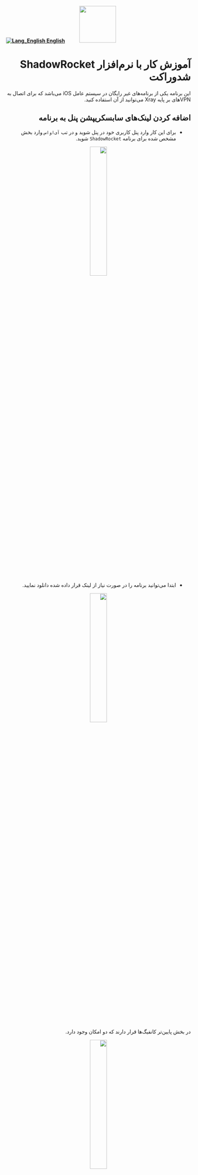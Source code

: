 [**![Lang_English](https://user-images.githubusercontent.com/125398461/229074810-599bd7f9-0bc1-44a9-b76e-90bf7e182314.png) English**](https://github.com/hiddify/hiddify-config/wiki/Tutorial-for-ShadowRocket-app)&nbsp;&nbsp;&nbsp;&nbsp;&nbsp;&nbsp;&nbsp;&nbsp;&nbsp;&nbsp;<a href="https://github.com/hiddify/hiddify-config/wiki/%D9%87%D9%85%D9%87-%D8%A2%D9%85%D9%88%D8%B2%D8%B4%E2%80%8C%D9%87%D8%A7-%D9%88-%D9%88%DB%8C%D8%AF%D8%A6%D9%88%D9%87%D8%A7"><img width="100" src="https://github.com/hiddify/hiddify-config/assets/125398461/3704cd84-eee6-4c45-abe7-3c02936bbebb" /></a>

<div dir=rtl>

# آموزش کار با نرم‌افزار ShadowRocket شدوراکت

 این برنامه یکی از برنامه‌های غیر رایگان در سیستم عامل iOS می‌باشد که برای اتصال به VPNهای بر پایه Xray می‌توانید از آن استفاده کنید.

## اضافه کردن لینک‌های سابسکریپشن پنل به برنامه

* برای این کار وارد پنل کاربری خود در پنل شوید و در تب `آی‌اواس` وارد بخش مشخص شده برای برنامه `ShadowRocket` شوید.

<div align=center>

<img width=30% src="https://github.com/hiddify/hiddify-config/assets/125398461/c4eb7d80-2685-4288-8d9b-c643d3886cad" />
</div>

* ابتدا می‌توانید برنامه را در صورت نیاز از لینک قرار داده شده دانلود نمایید.

<div align=center>

<img width=30% src="https://github.com/hiddify/hiddify-config/assets/125398461/ac45f39c-b582-4357-9162-e46287c4fd58" />
</div>

در بخش پایین‌تر کانفیگ‌ها قرار دارند که دو امکان وجود دارد.

<div align=center>

<img width=30% src="https://github.com/hiddify/hiddify-config/assets/125398461/eb7a87ce-3e0f-4825-8401-ffe0747328e8" />
</div>


دو گزینه وجود دارد. می‌توانید کانفیگ‌های `Normal` که به رنگ نارنجی مشخص شده اند را انتخاب نمایید یا اینکه از کانفیگ‌های `Lite` استفاده کنید. کانفیگ‌های Lite ترافیک سایت‌های ایرانی را از فیلترشکن عبور نمی‌دهد بنابراین هنگامی که VPN شما فعال است، نیازی نیست برای رفتن به سایت‌های ایرانی آن را خاموش کنید. از آن طرف، کانفیگ `Normal` همه ترافیک را از فیلترشکن عبور می‌دهد و به پنل می‌فرستد. اگر در تنظیمات پنل گزینه لاک کردن سایت‌های ایرانی فعال باشد، بنابراین سایت‌های ایرانی باز نمی‌شوند اما اگر وارپ فعال باشد سایت‌های ایرانی با استفاده از [وارپ](https://github.com/hiddify/hiddify-config/wiki/%D8%A2%D9%85%D9%88%D8%B2%D8%B4-%D9%81%D8%B9%D8%A7%D9%84%E2%80%8C%D8%B3%D8%A7%D8%B2%DB%8C-%D9%88%D8%A7%D8%B1%D9%BE-%D8%AF%D8%B1-%D9%BE%D9%86%D9%84-%D9%87%DB%8C%D8%AF%DB%8C%D9%81%D8%A7%DB%8C) باز می‌شوند.

در نهایت مطابق با نیازتان روی یکی از لینک‌ها بزنید و برای انتقال لینک به دستگاه می‌توانید هم از گزینه کپی استفاده نمایید و هم QR code نشان داده شده را اسکن کنید.

### کپی کردن لینک در شدوراکت

* پس از کپی کردن لینک از صفحه کاربری پنل، وارد برنامه شدوراکت شوید و از گوشه سمت راست بالا، دکمه `+` را بزنید. 

<div align=center>

<img width=30% src="https://github.com/hiddify/hiddify-config/assets/125398461/d116347f-31bc-4ca9-a1fc-bdb9364e5e74" />
</div>

* سپس در صفحه باز شده‌ `Type` را روی `Subscribe` قرار دهید و سپس لینک را در قسمت `URL` کپی کنید و `Save` را بزنید. با ذخیره این لینک، تمامی کانکشن‌ها در برنامه بارگذاری می‌شوند.

<div align=center>

<img width=30% src="https://github.com/hiddify/hiddify-config/assets/125398461/c087970e-aebc-479d-8b8a-bc54a78cc7f8" />
</div>


### اضافه کردن لینک با استفاده از QR code در شدوراکت

* برای این کار در صفحه اصلی روی دکمه اسکنر مثل شکل زیر کلیک کنید.

<div align=center>

<img width=30% src="https://github.com/hiddify/hiddify-config/assets/125398461/cee3abfe-db05-4e2c-925d-fa57010d3465" />
</div>


* سپس QR Code موجود در صفحه کاربر را اسکن کنید. کانکشن‌ها به نرم‌افزار اضافه خواهند شد.



## تست کانفیگ‌ها
برای تست کانکشن‌ها کافیه در صفحه اصلی برنامه روی `Connectivity Test` کلیک کنید.


<div align=center>

<img width=30% src="https://github.com/hiddify/hiddify-config/assets/125398461/49a37a3c-b1f7-48ba-91e2-0a4ac7dc3e5f" />
</div>

اگر می‌خواهید تست کانفیگ‌ها واقعی‌تر باشد، در منوهای پایین وارد `Settings` شوید و سپس `Test Method` را روی `Connect` قرار دهید. حالا اگه تست بگیرید نتایج واقعی‌تری نشان داده خواهد شد.

<div align=center>
<img width=30% src="https://github.com/hiddify/hiddify-config/assets/125398461/8760fd19-9056-4c0c-a4a0-aeebd728656f" />
</div>



## آپدیت کردن سابسکریپشن و کانفیگ‌ها
برای این کار کافیه روی علام آپدیت بالای کانفیگ‌های مربو به هر لینک تپ کنید. لینک‌ها و کانفیگ‌ها بر اساس آخرین اطلاعات روی سرور آپدیت خواهند شد.

<div align=center>

<img width=30% src="https://github.com/hiddify/hiddify-config/assets/125398461/0878e805-a24e-4f19-831a-f526b475db4a" />
</div>


## سایر تنظیمات سابسکرایب برنامه
در منوی `Settings` در قسمت پایین گزینه `Subscribe` را انتخاب نمایید.

### آپدیت شدن خودکار هنام باز شدن برنامه

برای این کار در `Subscribe` گزینه `Update on Open` را انتخاب نمایید.

<div align=center>

<img width=30% src="https://github.com/hiddify/hiddify-config/assets/125398461/aeb08d16-20d3-424e-8c6d-7d13f06aeb8d" />
</div>



### آپدیت خودکار
برای آپدیت خودکار لینک‌ها در بازه‌های زمانی مشخص گزینه `Auto Background Update`  را روشن نمایید.

<div align=center>

<img width=30% src="https://github.com/hiddify/hiddify-config/assets/125398461/97540ef0-399f-4260-85a1-af0c0594533b" />
</div>



### مرتب‌سازی بر اساس پینگ
اگر بخواهید بر اساس نتیجه تست پینگ کانفیگ‌ها مرتب شوند گزینه `Sort by ping` را انتخاب نمایید.

<div align=center>

<img width=30% src="https://github.com/hiddify/hiddify-config/assets/125398461/afeb9a4d-a12f-49f1-aca7-f5eae5c6bed2" />
</div>


## جلوگیری از نشتی آیپی
برای این کار در `Settings` و در بخش `UDP` گزینه `Disable STUN` را فعال نمایید.

<div align=center>

<img width=30% src="https://github.com/hiddify/hiddify-config/assets/125398461/3bd81556-4119-4659-8db7-0826bbdbd6ee" />
</div>


## تنظیم برای رفع مشکل صدا در بعضی برنامه‌ها
بعضی وقت‌ها ممکنه برای شما اتفاق افتاده باشه که در بعضی برنامه‌ها مثل Club House صدا پخش نمی‌شود. برای رفع این مشکل می‌توانید از `Setting`  وارد `TCP` شوید و سپس `Fingerprint` خود را تغییر دهید.

<div align=center>

<img width=30% src="https://github.com/hiddify/hiddify-config/assets/125398461/fe7a7a27-016c-45b9-92b5-2e9427ba165a" />
</div>


## فعال‌سازی شورت‌کات برنامه
از `Settings` وارد بخش `Shortcuts` شوید. در اینجا شما می‌توانید برای کاربردهای مختلف یک فرمان صوتی تعیین کنید که با استفاده از آن فرمان صوتی، فانکشن مورد نظر اجرا ردد مثلا برنامه اجرا گردد و مواردی از این دست.

## فعال‌سازی Killer Switch
برای این کار در `Settings` وارد بخش `On Demand` شوید. 

<div align=center>

<img width=30% src="https://github.com/hiddify/hiddify-config/assets/125398461/af641742-dc91-468e-9135-78de911e6703" />
</div>



### Always On
با روشن کردن این گزینه، همیشه VPN شما روشن خواهد بود.

### On Demand
با روشن شدن این گزینه وقتی اینترنت شما قطع می‌شود، شدوراکت کل اینترنت شما را قطع می‌کنه تا از لو رفتن آیپی اصلی شما جلوگیری کنه.

### Disconnect on Sleep
اگر این گزینه را فعال نمایید، پس از اینکه گوشی به حالت Sleep رفت، VPN قطع می‌شود.

## اشتراک‌گذاری کانکشن با سایر دستگاه‌ها
فرض کنید دستگاهی دارید که امکان نصب VPN را ندارد و نیاز است به اینترنت آزاد متصل گردد. برای این کار می‌توانید از گزینه به اشتراک‌گذاری کانکشن در شدوراکت استفاده کر. در منوی `Settings` وارد بخش `Proxy` شوید و `Proxy Share` را انتخاب نمایید. اگر گزینه `Enable Share` را فعال کنید روی آیپی و پورت مشخص شده VPN شما به اشتراک گذاشته می‌شود.

<div align=center>

<img width=30% src="https://github.com/hiddify/hiddify-config/assets/125398461/d764b726-6ddd-4a5a-aa76-f9ad8165e4f1" />
</div>



برای استفاده در دستگاه دیگر که در یک شبکه مشترک با گوشی شما قرار دارند، می‌توانید وارد تنظیمات پروکسی آن شوید و آیپی و پورت را وارد کنید. بدون نصب هیچ VPNی این دستگاه به اینترنت آزاد متصل خواهد شد.


## ایجاد لودبالانس
با نگه داشتن انگشت روی صفحه اصلی و کشیدن به سمت پایین منوی مخفی برنامه باز می‌شود. 

<div align=center>

<img width=30% src="https://github.com/hiddify/hiddify-config/assets/125398461/59872f56-e9ff-4c50-85a0-65ccd488e704" />
</div>



برای ایجاد لودبالانس دکمه `+` را بزنید. 
<div align=center>

<img width=30% src="https://github.com/hiddify/hiddify-config/assets/125398461/b67bc883-e643-465c-85dc-e6eeb719723c" />
</div>

یک نام دلخواه بدهید و `Type` را روی `load-balance` قرار دهید. سپس از قسمت `Policy` کانفیگ‌هایی که پینگ بهتری دارند یا حتی همه کانفیگ‌ها را انتخاب نمایید. در قسمت `Interval` می‌توانید مدت زمان بین تست‌های کانکشن لودبالانس را مشخص نمایید. در قسمت `Timeout` نیز می‌توانید مدت زمانی که یک کانکشن قطع می‌ماند و همچنان معتبر در نظر گرفته شود را مشخص کنید. ولی می توانید اگر بار اول است که این قسمت را تنظیم می‌نمایید، تنظیمات تایمرها را فعلا به صورت دیفالت قرار دهید. در نهایت ذخیره نمایید.

<div align=center>

<img width=30% src="https://github.com/hiddify/hiddify-config/assets/125398461/be6e132b-d9d4-45ff-ab8a-94b72d764139" />
</div>

حالا روی لودبالانس ساخته شده بزنید و Test را تپ کنید. با این کار هم تست لودبالانس انجام می‌شود و هم اتصال آن برقرار می‌گردد. با روشن یا خاموش کردن شدوراکت، لودبالانس نیز روشن یا خاموش می‌گردد.

<div align=center>

<img width=30% src="https://github.com/hiddify/hiddify-config/assets/125398461/819da751-8a46-4ab3-88e2-00a5e0b3f724" />
</div>

